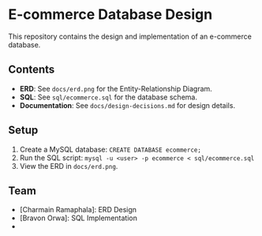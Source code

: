 # E-commerce Database Design

This repository contains the design and implementation of an e-commerce database.

## Contents
- **ERD**: See `docs/erd.png` for the Entity-Relationship Diagram.
- **SQL**: See `sql/ecommerce.sql` for the database schema.
- **Documentation**: See `docs/design-decisions.md` for design details.

## Setup
1. Create a MySQL database: `CREATE DATABASE ecommerce;`
2. Run the SQL script: `mysql -u <user> -p ecommerce < sql/ecommerce.sql`
3. View the ERD in `docs/erd.png`.

## Team
- [Charmain Ramaphala]: ERD Design
- [Bravon Orwa]: SQL Implementation
- [Connie Njuguna]: Documentation